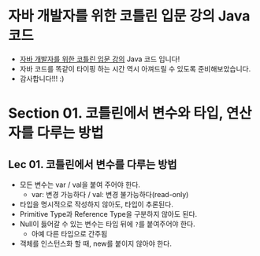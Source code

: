 # 자바 개발자를 위한 코틀린 입문 강의 Java 코드

- [자바 개발자를 위한 코틀린 입문 강의](https://inf.run/A9p7) Java 코드 입니다!
- 자바 코드를 똑같이 타이핑 하는 시간 역시 아껴드릴 수 있도록 준비해보았습니다.
- 감사합니다!!! :)

# Section 01. 코틀린에서 변수와 타입, 연산자를 다루는 방법

## Lec 01. 코틀린에서 변수를 다루는 방법
- 모든 변수는 var / val을 붙여 주어야 한다.
  - var: 변경 가능하다 / val: 변경 불가능하다(read-only)
- 타입을 명시적으로 작성하지 않아도, 타입이 추론된다.
- Primitive Type과 Reference Type을 구분하지 않아도 된다.
- Null이 듫어갈 수 있는 변수는 타입 뒤에 `?`를 붙여주어야 한다.
  - 아예 다른 타입으로 간주됨
- 객체를 인스턴스화 할 때, new를 붙이지 않아야 한다.
